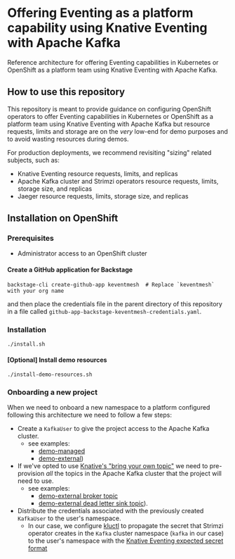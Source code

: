 # Offering Eventing as a platform capability using Knative Eventing with Apache Kafka

Reference architecture for offering Eventing capabilities in Kubernetes or OpenShift as a platform
team using Knative Eventing with Apache Kafka.

## How to use this repository

This repository is meant to provide guidance on configuring OpenShift operators to offer Eventing
capabilities in Kubernetes or OpenShift as a platform team using Knative Eventing with Apache Kafka
but resource requests, limits and storage are on the _very_ low-end for demo purposes and to avoid
wasting resources during demos.

For production deployments, we recommend revisiting "sizing" related subjects, such as:

- Knative Eventing resource requests, limits, and replicas
- Apache Kafka cluster and Strimzi operators resource requests, limits, storage size, and replicas
- Jaeger resource requests, limits, storage size, and replicas

## Installation on OpenShift

### Prerequisites

- Administrator access to an OpenShift cluster

#### Create a GitHub application for Backstage

```shell
backstage-cli create-github-app keventmesh  # Replace `keventmesh` with your org name
```

and then place the credentials file in the parent directory of this repository in a file
called `github-app-backstage-keventmesh-credentials.yaml`.

### Installation

```shell
./install.sh
```

#### [Optional] Install demo resources

```shell
./install-demo-resources.sh
```

### Onboarding a new project

When we need to onboard a new namespace to a platform configured following this architecture we need
to follow a few steps:

- Create a `KafkaUser` to give the project access to the Apache Kafka cluster.
    - see examples:
        - [demo-managed](./demo-kafka-resources/demo-managed/demo-managed-user.yaml)
        - [demo-external](./demo-kafka-resources/demo-external/demo-external-user.yaml))
- If we've opted to
  use [Knative's "bring your own topic"](https://knative.dev/docs/eventing/brokers/broker-types/kafka-broker/#bring-your-own-topic)
  we need to pre-provision _all_ the topics in the Apache Kafka cluster that the project will need
  to use.
    - see examples:
        - [demo-external broker topic](./demo-kafka-resources/demo-external/demo-external-topic.yaml)
        - [demo-external dead letter sink topic](./demo-kafka-resources/demo-external/demo-external-topic-dead-letter-sink.yaml)).
- Distribute the credentials associated with the previously created `KafkaUser` to the user's
  namespace.
    - In our case, we configure [kluctl](https://kluctl.io/docs/template-controller/) to propagate
      the secret that Strimzi operator creates in the `Kafka` cluster namespace (`kafka` in our
      case) to the user's namespace with
      the [Knative Eventing expected secret format](https://knative.dev/docs/eventing/brokers/broker-types/kafka-broker/#security)

